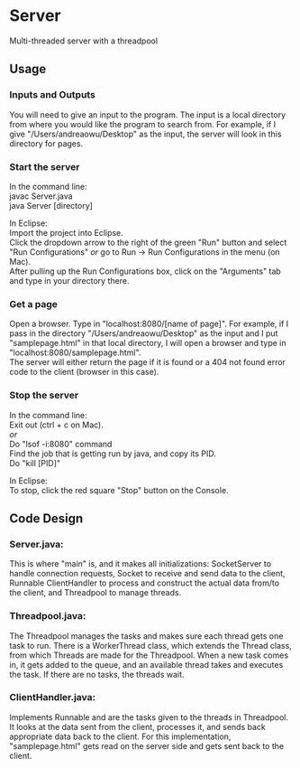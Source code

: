 # Server
Multi-threaded server with a threadpool

## Usage
### Inputs and Outputs
You will need to give an input to the program. The input is a local directory from where you would like the program to search from. For example, if I give "/Users/andreaowu/Desktop" as the input, the server will look in this directory for pages.


### Start the server
In the command line:<br>
javac Server.java<br>
java Server [directory]<br>

In Eclipse:<br>
Import the project into Eclipse.<br>
Click the dropdown arrow to the right of the green "Run" button and select "Run Configurations" *or* go to Run -> Run Configurations in the menu (on Mac).<br>
After pulling up the Run Configurations box, click on the "Arguments" tab and type in your directory there.

### Get a page
Open a browser. Type in "localhost:8080/[name of page]". 
For example, if I pass in the directory "/Users/andreaowu/Desktop" as the input and I put "samplepage.html" in that local directory, I will open a browser and type in "localhost:8080/samplepage.html".<br>
The server will either return the page if it is found or a 404 not found error code to the client (browser in this case).

### Stop the server
In the command line:<br>
Exit out (ctrl + c on Mac).<br>
*or*<br>
Do "lsof -i:8080" command<br>
Find the job that is getting run by java, and copy its PID.<br>
Do "kill [PID]"

In Eclipse:<br>
To stop, click the red square "Stop" button on the Console.

## Code Design
### Server.java:
This is where "main" is, and it makes all initializations: SocketServer to handle connection requests, Socket to receive and send data to the client, Runnable ClientHandler to process and construct the actual data from/to the client, and Threadpool to manage threads.

### Threadpool.java:
The Threadpool manages the tasks and makes sure each thread gets one task to run. There is a WorkerThread class, which extends the Thread class, from which Threads are made for the Threadpool. When a new task comes in, it gets added to the queue, and an available thread takes and executes the task. If there are no tasks, the threads wait.

### ClientHandler.java:
Implements Runnable and are the tasks given to the threads in Threadpool. It looks at the data sent from the client, processes it, and sends back appropriate data back to the client. For this implementation, "samplepage.html" gets read on the server side and gets sent back to the client.
